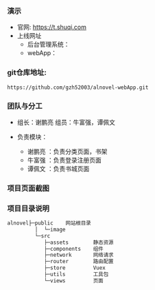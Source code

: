### 演示
+ 官网: https://t.shuqi.com
+ 上线网址
    - 后台管理系统：
    - webApp：

### git仓库地址:
  `https://github.com/gzh52003/alnovel-webApp.git`

### 团队与分工
+ 组长：谢鹏亮 组员：牛富强，谭佩文

+ 负责模块：
  * 谢鹏亮 ：负责分类页面，书架
  * 牛富强 ：负责登录注册页面
  * 谭佩文 ：负责书城页面

### 项目页面截图

### 项目目录说明 
```js
alnovel├─public    网站根目录
         │  └─image    
         └─src
            ├─assets        静态资源
            ├─components    组件
            ├─network       网络请求
            ├─router        路由配置
            ├─store         Vuex
            ├─utils         工具包
            └─views         页面
```

